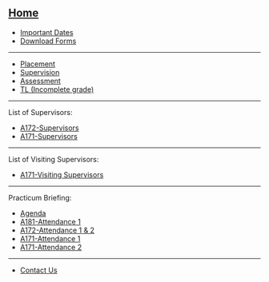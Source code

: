 [Home](https://github.com/socuum/STIX3912/wiki)
---
* [Important Dates](https://github.com/socuum/STIX3912/wiki/Important-Dates)  
* [Download Forms](https://github.com/socuum/STIX3912/wiki/Download-Forms)  
---
* [Placement](https://github.com/socuum/STIX3912/wiki/Placement)
* [Supervision](https://github.com/socuum/STIX3912/wiki/Supervision)  
* [Assessment](https://github.com/socuum/STIX3912/wiki/Assessment)  
* [TL (Incomplete grade)](https://github.com/socuum/STIX3912/wiki/TL-(Incomplete-grade))

---
List of Supervisors:  
* [A172-Supervisors](https://github.com/socuum/STIX3912/wiki/List-of-Supervisors-(A172))  
* [A171-Supervisors](https://github.com/socuum/STIX3912/wiki/List-of-Supervisors-(A171))

---
List of Visiting Supervisors:  
* [A171-Visiting Supervisors](https://github.com/socuum/STIX3912/wiki/List-of-Visiting-Supervisors-(A171))

---
Practicum Briefing:
* [Agenda](https://github.com/socuum/STIX3912/wiki/Practicum-Briefing)
* [A181-Attendance 1](https://github.com/socuum/STIX3912/blob/master/A181/A181-AttendanceBriefing.pdf)
* [A172-Attendance 1 & 2](https://github.com/socuum/STIX3912/blob/master/A172/A172-AttendanceBriefing.pdf)
* [A171-Attendance 1](https://github.com/socuum/STIX3912/blob/master/A171/A171-AttendanceBriefing1.pdf)
* [A171-Attendance 2](https://github.com/socuum/STIX3912/blob/master/A171/A171-AttendanceBriefing2.pdf)
---
* [Contact Us](https://github.com/socuum/STIX3912/wiki/Contact-Us)
